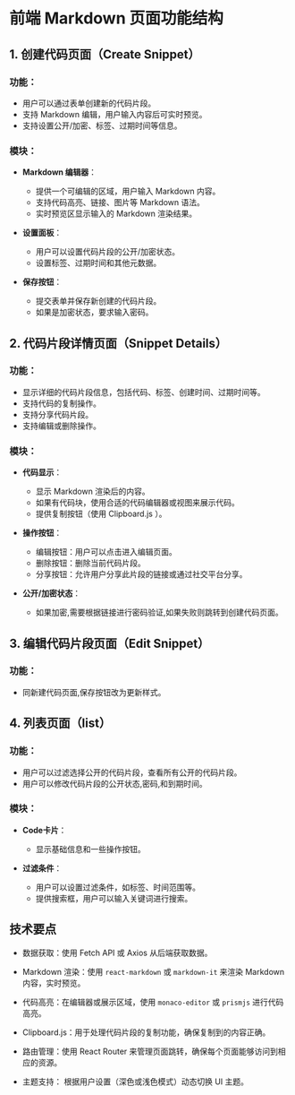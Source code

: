 # 前端 Markdown 页面功能结构

## 1. 创建代码页面（Create Snippet）
### 功能：
- 用户可以通过表单创建新的代码片段。
- 支持 Markdown 编辑，用户输入内容后可实时预览。
- 支持设置公开/加密、标签、过期时间等信息。

### 模块：
- **Markdown 编辑器**：
  - 提供一个可编辑的区域，用户输入 Markdown 内容。
  - 支持代码高亮、链接、图片等 Markdown 语法。
  - 实时预览区显示输入的 Markdown 渲染结果。

- **设置面板**：
  - 用户可以设置代码片段的公开/加密状态。
  - 设置标签、过期时间和其他元数据。

- **保存按钮**：
  - 提交表单并保存新创建的代码片段。
  - 如果是加密状态，要求输入密码。

## 2. 代码片段详情页面（Snippet Details）
### 功能：
- 显示详细的代码片段信息，包括代码、标签、创建时间、过期时间等。
- 支持代码的复制操作。
- 支持分享代码片段。
- 支持编辑或删除操作。

### 模块：
- **代码显示**：
  - 显示 Markdown 渲染后的内容。
  - 如果有代码块，使用合适的代码编辑器或视图来展示代码。
  - 提供复制按钮（使用 Clipboard.js ）。

- **操作按钮**：
  - 编辑按钮：用户可以点击进入编辑页面。
  - 删除按钮：删除当前代码片段。
  - 分享按钮：允许用户分享此片段的链接或通过社交平台分享。

- **公开/加密状态**：
  - 如果加密,需要根据链接进行密码验证,如果失败则跳转到创建代码页面。

## 3. 编辑代码片段页面（Edit Snippet）
### 功能：
- 同新建代码页面,保存按钮改为更新样式。


## 4. 列表页面（list）
### 功能：
- 用户可以过滤选择公开的代码片段，查看所有公开的代码片段。
- 用户可以修改代码片段的公开状态,密码,和到期时间。

### 模块：
- **Code卡片**：
  - 显示基础信息和一些操作按钮。


- **过滤条件**：
  - 用户可以设置过滤条件，如标签、时间范围等。
  - 提供搜索框，用户可以输入关键词进行搜索。


## 技术要点

- 数据获取：使用 Fetch API 或 Axios 从后端获取数据。

- Markdown 渲染：使用 `react-markdown` 或 `markdown-it` 来渲染 Markdown 内容，实时预览。

- 代码高亮：在编辑器或展示区域，使用 `monaco-editor` 或 `prismjs` 进行代码高亮。

- Clipboard.js：用于处理代码片段的复制功能，确保复制到的内容正确。

- 路由管理：使用 React Router 来管理页面跳转，确保每个页面能够访问到相应的资源。

- 主题支持： 根据用户设置（深色或浅色模式）动态切换 UI 主题。


